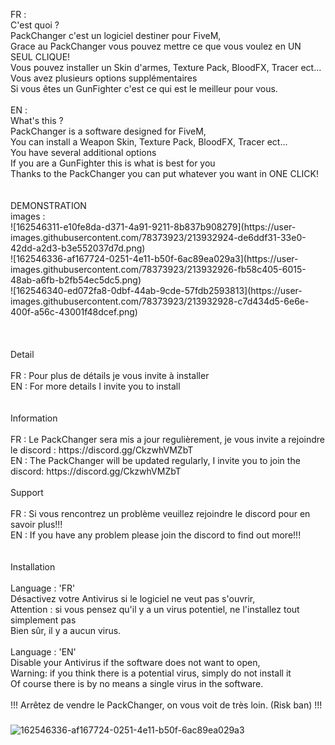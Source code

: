 <p align="left">FR :<br>C'est quoi ?<br>PackChanger c'est un logiciel destiner pour FiveM,<br>Grace au PackChanger vous pouvez mettre ce que vous voulez en UN SEUL CLIQUE!<br>Vous pouvez installer un Skin d'armes, Texture Pack, BloodFX, Tracer ect...<br>Vous avez plusieurs options supplémentaires<br>Si vous êtes un GunFighter c'est ce qui est le meilleur pour vous.<br><br>EN :<br>What's this ?<br>PackChanger is a software designed for FiveM,<br>You can install a Weapon Skin, Texture Pack, BloodFX, Tracer ect...<br>You have several additional options<br>If you are a GunFighter this is what is best for you<br>Thanks to the PackChanger you can put whatever you want in ONE CLICK!<br><br><br>DEMONSTRATION<br>images :<br>![162546311-e10fe8da-d371-4a91-9211-8b837b908279](https://user-images.githubusercontent.com/78373923/213932924-de6ddf31-33e0-42dd-a2d3-b3e552037d7d.png)<br>![162546336-af167724-0251-4e11-b50f-6ac89ea029a3](https://user-images.githubusercontent.com/78373923/213932926-fb58c405-6015-48ab-a6fb-b2fb54ec5dc5.png)<br>![162546340-ed072fa8-0dbf-44ab-9cde-57fdb2593813](https://user-images.githubusercontent.com/78373923/213932928-c7d434d5-6e6e-400f-a56c-43001f48dcef.png)<br><br><br><br>Detail<br><br>FR : Pour plus de détails je vous invite à installer<br>EN : For more details I invite you to install<br><br><br>Information<br><br>FR : Le PackChanger sera mis a jour regulièrement, je vous invite a rejoindre le discord : https://discord.gg/CkzwhVMZbT<br>EN : The PackChanger will be updated regularly, I invite you to join the discord: https://discord.gg/CkzwhVMZbT<br><br>Support <br><br>FR : Si vous rencontrez un problème veuillez rejoindre le discord pour en savoir plus!!!<br>EN : If you have any problem please join the discord to find out more!!!<br><br><br>Installation<br><br>Language : 'FR'<br>Désactivez votre Antivirus si le logiciel ne veut pas s'ouvrir,<br>Attention : si vous pensez qu'il y a un virus potentiel, ne l'installez tout simplement pas<br>Bien sûr, il y a aucun virus.<br><br>Language : 'EN'<br>Disable your Antivirus if the software does not want to open,<br>Warning: if you think there is a potential virus, simply do not install it<br>Of course there is by no means a single virus in the software.<br><br>!!! Arrêtez de vendre le PackChanger, on vous voit de très loin. (Risk ban) !!!</p>

###
![162546336-af167724-0251-4e11-b50f-6ac89ea029a3](https://user-images.githubusercontent.com/78373923/213932959-a66ae184-9306-4d2b-b9d1-08867b4faf6e.png)
